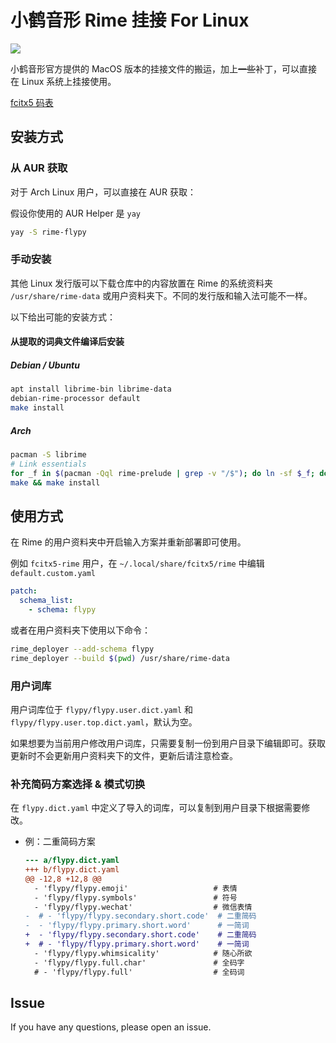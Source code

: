# 小鹤音形 Rime 挂接 For Linux

![](https://img.shields.io/aur/version/rime-flypy)

小鹤音形官方提供的 MacOS 版本的挂接文件的搬运，加上~~一些~~补丁，可以直接在 Linux 系统上挂接使用。

[fcitx5 码表](../fcitx5/README.md)

## 安装方式

### 从 AUR 获取

对于 Arch Linux 用户，可以直接在 AUR 获取：

假设你使用的 AUR Helper 是 `yay`

```bash
yay -S rime-flypy
```

### 手动安装

其他 Linux 发行版可以下载仓库中的内容放置在 Rime 的系统资料夹 `/usr/share/rime-data` 或用户资料夹下。不同的发行版和输入法可能不一样。

以下给出可能的安装方式：

#### 从提取的词典文件编译后安装

##### Debian / Ubuntu

```bash
apt install librime-bin librime-data
debian-rime-processor default
make install
```

##### Arch

```bash
pacman -S librime
# Link essentials
for _f in $(pacman -Qql rime-prelude | grep -v "/$"); do ln -sf $_f; done
make && make install
```

## 使用方式

在 Rime 的用户资料夹中开启输入方案并重新部署即可使用。

例如 `fcitx5-rime` 用户，在 `~/.local/share/fcitx5/rime` 中编辑 `default.custom.yaml`

```yaml
patch:
  schema_list:
    - schema: flypy
```

或者在用户资料夹下使用以下命令：

```bash
rime_deployer --add-schema flypy
rime_deployer --build $(pwd) /usr/share/rime-data
```

### 用户词库

用户词库位于 `flypy/flypy.user.dict.yaml` 和 `flypy/flypy.user.top.dict.yaml`，默认为空。

如果想要为当前用户修改用户词库，只需要复制一份到用户目录下编辑即可。获取更新时不会更新用户资料夹下的文件，更新后请注意检查。

### 补充简码方案选择 & 模式切换

在 `flypy.dict.yaml` 中定义了导入的词库，可以复制到用户目录下根据需要修改。

- 例：二重简码方案

  ```patch
  --- a/flypy.dict.yaml
  +++ b/flypy.dict.yaml
  @@ -12,8 +12,8 @@
    - 'flypy/flypy.emoji'                   # 表情
    - 'flypy/flypy.symbols'                 # 符号
    - 'flypy/flypy.wechat'                  # 微信表情
  -  # - 'flypy/flypy.secondary.short.code'  # 二重简码
  -  - 'flypy/flypy.primary.short.word'      # 一简词
  +  - 'flypy/flypy.secondary.short.code'    # 二重简码
  +  # - 'flypy/flypy.primary.short.word'    # 一简词
    - 'flypy/flypy.whimsicality'            # 随心所欲
    - 'flypy/flypy.full.char'               # 全码字
    # - 'flypy/flypy.full'                  # 全码词
  ```

## Issue

If you have any questions, please open an issue.
